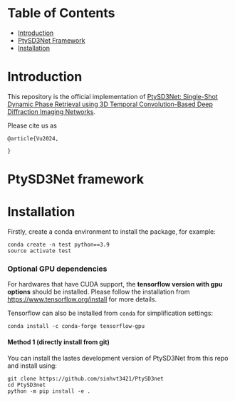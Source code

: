 # Table of Contents

* [Introduction](#introduction)
* [PtySD3Net Framework](#ptysd3net-framework)
* [Installation](#installation)
<!-- * [Usage](#usage)
* [Datasets](#datasets)
* [References](#references) -->

<a name="introduction"></a>

# Introduction
This repository is the official implementation of [PtySD3Net: Single-Shot Dynamic Phase Retrieval using 3D Temporal Convolution-Based Deep Diffraction Imaging Networks]().

Please cite us as

```
@article{Vu2024,

}
```

<a name="DeepAt-framework"></a>

# PtySD3Net framework


# Installation

Firstly, create a conda environment to install the package, for example:
```
conda create -n test python==3.9
source activate test
```

### Optional GPU dependencies

For hardwares that have CUDA support, the <b>tensorflow version with gpu options</b> should be installed. Please follow the installation from https://www.tensorflow.org/install for more details.

Tensorflow can  also be installed from ```conda``` for simplification settings:
```
conda install -c conda-forge tensorflow-gpu
```

#### Method 1 (directly install from git)
You can install the lastes development version of PtySD3Net from this repo and install using:
```
git clone https://github.com/sinhvt3421/PtySD3net
cd PtySD3net
python -m pip install -e .
```